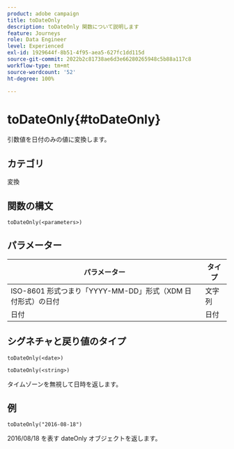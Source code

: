 ```yaml
---
product: adobe campaign
title: toDateOnly
description: toDateOnly 関数について説明します
feature: Journeys
role: Data Engineer
level: Experienced
exl-id: 1929644f-8b51-4f95-aea5-627fc1dd115d
source-git-commit: 2022b2c81738ae6d3e66280265948c5b88a117c8
workflow-type: tm+mt
source-wordcount: '52'
ht-degree: 100%

---
```


# toDateOnly{#toDateOnly}

引数値を日付のみの値に変換します。

## カテゴリ

変換

## 関数の構文

`toDateOnly(<parameters>)`

## パラメーター

| パラメーター | タイプ |
|-----------|------------------|
| ISO-8601 形式つまり「YYYY-MM-DD」形式（XDM 日付形式）の日付 | 文字列 |
| 日付 | 日付 |

## シグネチャと戻り値のタイプ

`toDateOnly(<date>)`

`toDateOnly(<string>)`

タイムゾーンを無視して日時を返します。

## 例

`toDateOnly("2016-08-18")`

2016/08/18 を表す dateOnly オブジェクトを返します。
